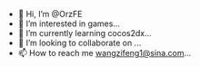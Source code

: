 - 👋 Hi, I’m @OrzFE
- 👀 I’m interested in games...
- 🌱 I’m currently learning cocos2dx...
- 💞️ I’m looking to collaborate on ...
- 📫 How to reach me wangzifeng1@sina.com...

<!---
OrzFE/OrzFE is a ✨ special ✨ repository because its `README.md` (this file) appears on your GitHub profile.
You can click the Preview link to take a look at your changes.
--->
